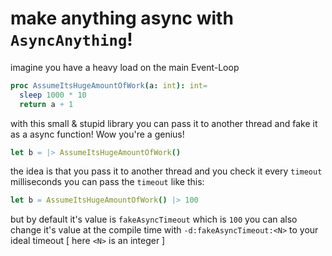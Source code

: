 # make anything async with `AsyncAnything`!

imagine you have a heavy load on the main Event-Loop

```nim
proc AssumeItsHugeAmountOfWork(a: int): int=
  sleep 1000 * 10
  return a + 1
```

with this small & stupid library you can pass it to another thread and fake it as a async function! Wow you're a genius!


```nim
let b = |> AssumeItsHugeAmountOfWork()
```

the idea is that you pass it to another thread and you check it every `timeout` milliseconds
you can pass the `timeout` like this:

```nim
let b = AssumeItsHugeAmountOfWork() |> 100
```

but by default it's value is `fakeAsyncTimeout` which is `100`
you can also change it's value at the compile time with `-d:fakeAsyncTimeout:<N>` to your ideal timeout [ here `<N>` is an integer ]